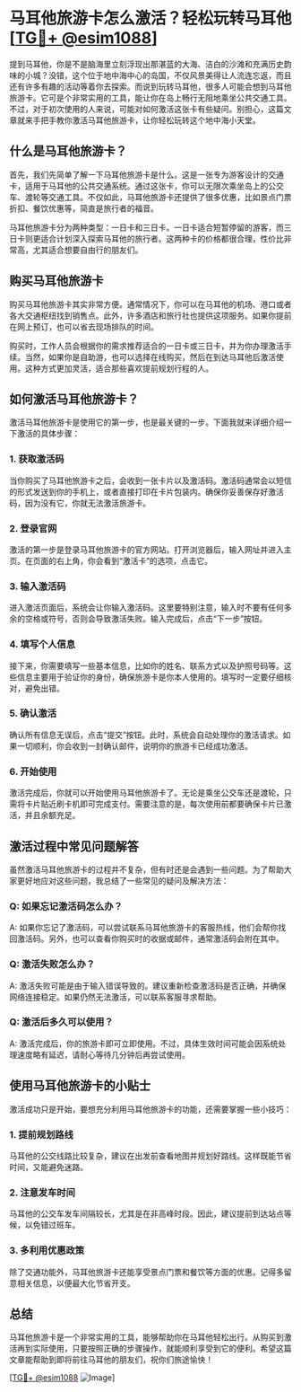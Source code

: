 # 马耳他旅游卡怎么激活？轻松玩转马耳他 [[TG💪+ @esim1088](https://t.me/s/esim1088)]

提到马耳他，你是不是脑海里立刻浮现出那湛蓝的大海、洁白的沙滩和充满历史韵味的小城？没错，这个位于地中海中心的岛国，不仅风景美得让人流连忘返，而且还有许多有趣的活动等着你去探索。而说到玩转马耳他，很多人可能会想到马耳他旅游卡。它可是个非常实用的工具，能让你在岛上畅行无阻地乘坐公共交通工具。不过，对于初次使用的人来说，可能对如何激活这张卡有些疑问。别担心，这篇文章就来手把手教你激活马耳他旅游卡，让你轻松玩转这个地中海小天堂。

## 什么是马耳他旅游卡？

首先，我们先简单了解一下马耳他旅游卡是什么。这是一张专为游客设计的交通卡，适用于马耳他的公共交通系统。通过这张卡，你可以无限次乘坐岛上的公交车、渡轮等交通工具。不仅如此，马耳他旅游卡还提供了很多优惠，比如景点门票折扣、餐饮优惠等，简直是旅行者的福音。

马耳他旅游卡分为两种类型：一日卡和三日卡。一日卡适合短暂停留的游客，而三日卡则更适合计划深入探索马耳他的旅行者。这两种卡的价格都很合理，性价比非常高，尤其适合想要自由行的朋友们。

## 购买马耳他旅游卡

购买马耳他旅游卡其实非常方便。通常情况下，你可以在马耳他的机场、港口或者各大交通枢纽找到销售点。此外，许多酒店和旅行社也提供这项服务。如果你提前在网上预订，也可以省去现场排队的时间。

购买时，工作人员会根据你的需求推荐适合的一日卡或三日卡，并为你办理激活手续。当然，如果你是自助游，也可以选择在线购买，然后在到达马耳他后激活使用。这种方式更加灵活，适合那些喜欢提前规划行程的人。

## 如何激活马耳他旅游卡？

激活马耳他旅游卡是使用它的第一步，也是最关键的一步。下面我就来详细介绍一下激活的具体步骤：

### 1. 获取激活码

当你购买了马耳他旅游卡之后，会收到一张卡片以及激活码。激活码通常会以短信的形式发送到你的手机上，或者直接打印在卡片包装内。确保你妥善保存好激活码，因为没有它，你就无法激活旅游卡。

### 2. 登录官网

激活的第一步是登录马耳他旅游卡的官方网站。打开浏览器后，输入网址并进入主页。在页面的右上角，你会看到“激活卡”的选项，点击它。

### 3. 输入激活码

进入激活页面后，系统会让你输入激活码。这里要特别注意，输入时不要有任何多余的空格或符号，否则会导致激活失败。输入完成后，点击“下一步”按钮。

### 4. 填写个人信息

接下来，你需要填写一些基本信息，比如你的姓名、联系方式以及护照号码等。这些信息主要用于验证你的身份，确保旅游卡是你本人使用的。填写时一定要仔细核对，避免出错。

### 5. 确认激活

确认所有信息无误后，点击“提交”按钮。此时，系统会自动处理你的激活请求。如果一切顺利，你会收到一封确认邮件，说明你的旅游卡已经成功激活。

### 6. 开始使用

激活完成后，你就可以开始使用马耳他旅游卡了。无论是乘坐公交车还是渡轮，只需将卡片贴近刷卡机即可完成支付。需要注意的是，每次使用前都要确保卡片已激活，并且余额充足。

## 激活过程中常见问题解答

虽然激活马耳他旅游卡的过程并不复杂，但有时还是会遇到一些问题。为了帮助大家更好地应对这些问题，我总结了一些常见的疑问及解决方法：

### Q: 如果忘记激活码怎么办？

A: 如果你忘记了激活码，可以尝试联系马耳他旅游卡的客服热线，他们会帮你找回激活码。另外，也可以查看你购买时的收据或邮件，通常激活码会附在其中。

### Q: 激活失败怎么办？

A: 激活失败可能是由于输入错误导致的。建议重新检查激活码是否正确，并确保网络连接稳定。如果仍然无法激活，可以联系客服寻求帮助。

### Q: 激活后多久可以使用？

A: 激活完成后，你的旅游卡即可立即使用。不过，具体生效时间可能会因系统处理速度略有延迟，请耐心等待几分钟后再尝试使用。

## 使用马耳他旅游卡的小贴士

激活成功只是开始，要想充分利用马耳他旅游卡的功能，还需要掌握一些小技巧：

### 1. 提前规划路线

马耳他的公交线路比较复杂，建议在出发前查看地图并规划好路线。这样既能节省时间，又能避免迷路。

### 2. 注意发车时间

马耳他的公交车发车间隔较长，尤其是在非高峰时段。因此，建议提前到达站点等候，以免错过班车。

### 3. 多利用优惠政策

除了交通功能外，马耳他旅游卡还能享受景点门票和餐饮等方面的优惠。记得多留意相关信息，以便最大化节省开支。

## 总结

马耳他旅游卡是一个非常实用的工具，能够帮助你在马耳他轻松出行。从购买到激活再到实际使用，只要按照正确的步骤操作，就能顺利享受到它的便利。希望这篇文章能帮助到即将前往马耳他的朋友们，祝你们旅途愉快！

[[TG💪+ @esim1088](https://t.me/s/esim1088) ![Image](https://i.postimg.cc/4NQfJmqS/Snipaste-2025-05-13-00-14-12.png)]